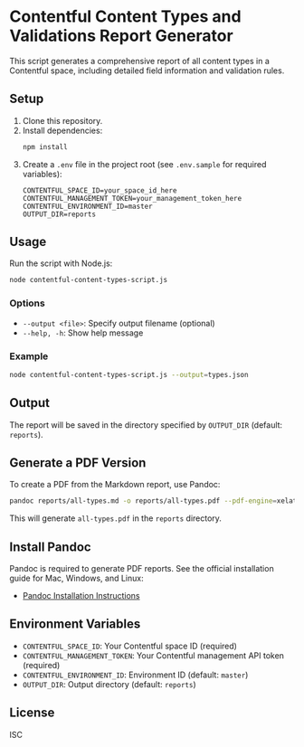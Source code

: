 # Contentful Content Types and Validations Report Generator

This script generates a comprehensive report of all content types in a Contentful space, including detailed field information and validation rules.

## Setup

1. Clone this repository.
2. Install dependencies:
   ```sh
   npm install
   ```
3. Create a `.env` file in the project root (see `.env.sample` for required variables):
   ```env
   CONTENTFUL_SPACE_ID=your_space_id_here
   CONTENTFUL_MANAGEMENT_TOKEN=your_management_token_here
   CONTENTFUL_ENVIRONMENT_ID=master
   OUTPUT_DIR=reports
   ```

## Usage

Run the script with Node.js:

```sh
node contentful-content-types-script.js
```

### Options

- `--output <file>`: Specify output filename (optional)
- `--help, -h`: Show help message

### Example

```sh
node contentful-content-types-script.js --output=types.json
```

## Output

The report will be saved in the directory specified by `OUTPUT_DIR` (default: `reports`).

## Generate a PDF Version

To create a PDF from the Markdown report, use Pandoc:

```sh
pandoc reports/all-types.md -o reports/all-types.pdf --pdf-engine=xelatex -V geometry:margin=1in -V mainfont="Arial" --highlight-style=tango -V colorlinks=true -V linkcolor=blue -V title="Contentful Content Types Report"
```

This will generate `all-types.pdf` in the `reports` directory.

## Install Pandoc

Pandoc is required to generate PDF reports. See the official installation guide for Mac, Windows, and Linux:

- [Pandoc Installation Instructions](https://pandoc.org/installing.html)

## Environment Variables

- `CONTENTFUL_SPACE_ID`: Your Contentful space ID (required)
- `CONTENTFUL_MANAGEMENT_TOKEN`: Your Contentful management API token (required)
- `CONTENTFUL_ENVIRONMENT_ID`: Environment ID (default: `master`)
- `OUTPUT_DIR`: Output directory (default: `reports`)

## License

ISC
